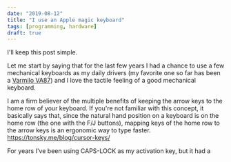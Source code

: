 ```yaml
---
date: "2019-08-12"
title: "I use an Apple magic keyboard"
tags: [programming, hardware]
draft: true
---
```


I'll keep this post simple.

Let me start by saying that for the last few years I had a chance to use a few mechanical keyboards as my daily drivers (my favorite one so far has been a [Varmilo VA87](https://www.varmilo.com/keyboardproscenium/en_subject_product_detailed?subjectid=31)) and I love the tactile feeling of a good mechanical keyboard.

I am a firm believer of the multiple benefits of keeping the arrow keys to the home row of your keyboard. If you're not familiar with this concept, it basically says that, since the natural hand position on a keyboard is on the home row (the one with the F/J buttons), mapping keys of the home row to the arrow keys is an ergonomic way to type faster.
https://tonsky.me/blog/cursor-keys/

For years I've been using CAPS-LOCK as my activation key, but it had a
